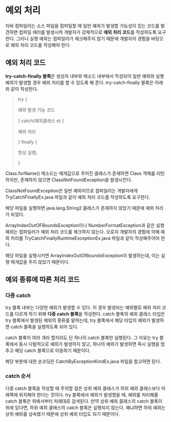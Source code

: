 # 예외 처리
자바 컴파일러는 소스 파일을 컴파일할 때 일반 예외가 발생할 가능성이 있는 코드를 발견하면 컴파일 에러를 발생시켜 개발자가 강제적으로 **예외 처리 코드**를 작성하도록 요구한다. 그러나 실행 예외는 컴파일러가 체크해주지 않기 때문에 개발자의 경험을 바탕으로 예외 처리 코드를 작성해야 한다.

## 예외 처리 코드
**try-catch-finally 블록**은 생성자 내부와 메소드 내부에서 작성되어 일반 예외와 실행 예외가 발생할 경우 예외 처리를 할 수 있도록 해 준다. try-catch-finally 블록은 아래와 같이 작성한다.

> try {
>
> 예외 발생 가능 코드
>
> } catch(예외클래스 e) {
>
> 예외 처리
>
> } finally {
>
> 항상 실행;
>
> }

Class.forName() 메소드는 매개값으로 주어진 클래스가 존재하면 Class 객체를 리턴하지만, 존재하지 않으면 ClassNotFoundException을 발생시킨다.

ClassNotFoundException은 일반 예외이므로 컴파일러는 개발자에게 TryCatchFinallyEx.java 파일과 같이 예외 처리 코드를 작성하도록 요구한다.

해당 파일을 실행하면 java.lang.String2 클래스가 존재하지 않았기 때문에 예외 처리가 되었다.

ArrayIndexOutOFBoundsException이나 NumberFormatException과 같은 실행 예외는 컴파일러가 예외 처리 코드를 체크하지 않는다. 오로지 개발자의 경험에 의해 예외 처리를 TryCatchFinallyRuntimeExceptionEx.java 파일과 같이 작성해주어야 한다.

해당 파일을 실행시키면 ArrayIndexOutOfBoundsException이 발생하는데, 이는 실행 매개값을 주지 않았기 때문이다.

## 예외 종류에 따른 처리 코드
### 다중 catch
try 블록 내부는 다양한 예외가 발생할 수 있다. 이 경우 발생되는 예외별로 예외 처리 코드를 다르게 하기 위해 **다중 catch 블록**을 작성한다. catch 블록의 예외 클래스 타입은 try 블록에서 발생된 예외의 종류를 말하는데, try 블록에서 해당 타입의 예외가 발생하면 catch 블록을 실행하도록 되어 있다.

catch 블록이 여러 개라 할지라도 단 하나의 catch 블록만 실행된다. 그 이유는 try 블록에서 동시 다발적으로 예외가 발생하지 않고, 하나의 예외가 발생하면 즉시 실행을 멈추고 해당 catch 블록으로 이동하기 때문이다.

해당 부분에 대한 손코딩은 CatchByExceptionKindEx.java 파일을 참고하면 된다.

### catch 순서
다중 catch 블록을 작성할 때 주의할 점은 상위 예외 클래스가 하위 예외 클래스보다 아래쪽에 위치해야 한다는 것이다. try 블록에서 예외가 발생했을 때, 예외를 처리해줄 catch 블록은 위에서부터 차례대로 검색된다. 만약 상위 예외 클래스의 catch 블록이 위에 있다면, 하위 예외 클래스의 catch 블록은 실행되지 않는다. 왜냐하면 하위 예외는 상위 예외를 상속했기 때문에 상위 예외 타입도 되기 때문이다.
